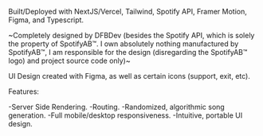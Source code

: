Built/Deployed with NextJS/Vercel, Tailwind, Spotify API, Framer Motion, Figma, and Typescript.

~Completely designed by DFBDev (besides the Spotify API, which is solely the property of SpotifyAB™. I own absolutely nothing manufactured by SpotifyAB™, I am responsible for the design (disregarding the SpotifyAB™ logo) and project source code only)~

UI Design created with Figma, as well as certain icons (support, exit, etc).

Features:

-Server Side Rendering.
-Routing.
-Randomized, algorithmic song generation.
-Full mobile/desktop responsiveness.
-Intuitive, portable UI design.

